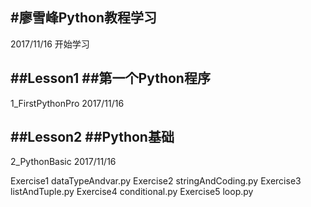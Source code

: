 #廖雪峰Python教程学习
---
2017/11/16 开始学习

##Lesson1
##第一个Python程序
---
1_FirstPythonPro
2017/11/16

##Lesson2
##Python基础
---
2_PythonBasic
2017/11/16

Exercise1 dataTypeAndvar.py
Exercise2 stringAndCoding.py
Exercise3 listAndTuple.py
Exercise4 conditional.py
Exercise5 loop.py
